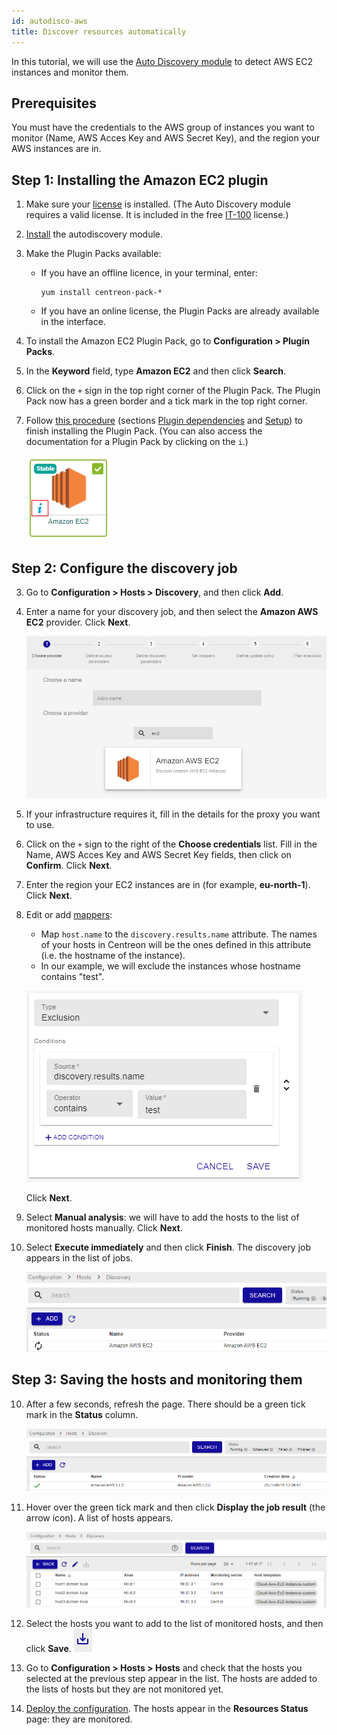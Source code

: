 ```yaml
---
id: autodisco-aws
title: Discover resources automatically
---
```


In this tutorial, we will use the [Auto Discovery module](../monitoring/discovery/hosts-discovery.html) to detect AWS EC2 instances and monitor them.

## Prerequisites

You must have the credentials to the AWS group of instances you want to monitor (Name, AWS Acces Key and AWS Secret Key), and the region your AWS instances are in.

## Step 1: Installing the Amazon EC2 plugin

1. Make sure your [license](../administration/licenses.html) is installed. (The Auto Discovery module requires a valid license. It is included in the free [IT-100](IT100.html) license.)

2. [Install](../monitoring/discovery/installation.html) the autodiscovery module.

3. Make the Plugin Packs available:

    - If you have an offline licence, in your terminal, enter:
     
        ```shell
        yum install centreon-pack-*
        ```

    - If you have an online license, the Plugin Packs are already available in the interface.

4. To install the Amazon EC2 Plugin Pack, go to **Configuration > Plugin Packs**.

5. In the **Keyword** field, type **Amazon EC2** and then click **Search**.

6. Click on the `+` sign in the top right corner of the Plugin Pack. The Plugin Pack now has a green border and a tick mark in the top right corner. 

7. Follow [this procedure](../integrations/plugin-packs/procedures/cloud-aws-ec2.html) (sections [Plugin dependencies](../integrations/plugin-packs/procedures/cloud-aws-ec2.html#plugin-dependencies) and [Setup](../integrations/plugin-packs/procedures/cloud-aws-ec2.html#setup)) to finish installing the Plugin Pack. (You can also access the documentation for a Plugin Pack by clicking on the `i`.)

    ![image](../assets/getting-started/aws-doc.png)

## Step 2: Configure the discovery job

3. Go to **Configuration > Hosts > Discovery**, and then click **Add**.

4. Enter a name for your discovery job, and then select the **Amazon AWS EC2** provider. Click **Next**.

    ![image](../assets/getting-started/aws-provider.png)

4. If your infrastructure requires it, fill in the details for the proxy you want to use.

5. Click on the `+` sign to the right of the **Choose credentials** list. Fill in the Name, AWS Acces Key and AWS Secret Key fields, then click on **Confirm**. Click **Next**.

6. Enter the region your EC2 instances are in (for example, **eu-north-1**). Click **Next**.

7. Edit or add [mappers](../monitoring/discovery/hosts-discovery.html#how-to-use-mappers):
    - Map `host.name` to the `discovery.results.name` attribute. The names of your hosts in Centreon will be the ones defined in this attribute (i.e. the hostname of the instance).
    - In our example, we will exclude the instances whose hostname contains "test".

    ![image](../assets/getting-started/aws-mapper.png)

    Click **Next**.

8. Select **Manual analysis**: we will have to add the hosts to the list of monitored hosts manually. Click **Next**.

9. Select **Execute immediately** and then click **Finish**. The discovery job appears in the list of jobs.
    
    ![image](../assets/getting-started/aws-listofjobs.png)

## Step 3: Saving the hosts and monitoring them

10. After a few seconds, refresh the page. There should be a green tick mark in the **Status** column.

    ![image](../assets/getting-started/aws-success.png)

11. Hover over the green tick mark and then click **Display the job result** (the arrow icon). A list of hosts appears.

    ![image](../assets/getting-started/aws-results.png)

12. Select the hosts you want to add to the list of monitored hosts, and then click **Save**. ![image](../assets/getting-started/aws-save.png)

13. Go to **Configuration > Hosts > Hosts** and check that the hosts you selected at the previous step appear in the list. The hosts are added to the lists of hosts but they are not monitored yet.

14. [Deploy the configuration](../monitoring/monitoring-servers/deploying-a-configuration.html). The hosts appear in the **Resources Status** page: they are monitored.



